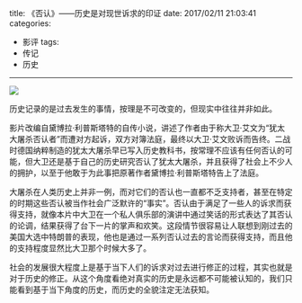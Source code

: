 title: 《否认》——历史是对现世诉求的印证
date: 2017/02/11 21:03:41
categories:
- 影评
tags:
- 传记
- 历史

---
![](https://image.covertness.me/fouren_p2410510725.jpg)

历史记录的是过去发生的事情，按理是不可改变的，但现实中往往并非如此。
<!-- more -->

影片改编自黛博拉·利普斯塔特的自传小说，讲述了作者由于称大卫·艾文为“犹太大屠杀否认者”而遭对方起诉，双方对簿法庭，最终以大卫·艾文败诉而告终。二战时德国纳粹制造的犹太大屠杀早已写入历史教科书，按常理不应该有任何否认的可能，但大卫还是基于自己的历史研究否认了犹太大屠杀，并且获得了社会上不少人的拥护，以至于他敢于为此事把原著作者黛博拉·利普斯塔特告上了法庭。

大屠杀在人类历史上并非一例，而对它们的否认也一直都不乏支持者，甚至在特定的时期这些否认被当作社会广泛默许的“事实”。否认由于满足了一些人的诉求而获得支持，就像本片中大卫在一个私人俱乐部的演讲中通过笑话的形式表达了其否认的论调，结果获得了台下一片的掌声和欢笑。这段情节很容易让人联想到刚过去的美国大选中特朗普的表现，他也是通过一系列否认过去的言论而获得支持，而且他的支持程度显然比大卫那个时候大多了。

社会的发展很大程度上是基于当下人们的诉求对过去进行修正的过程，其实也就是对于历史的修正。从这个角度看绝对真实的历史是永远都不可能被认知的，我们只能看到基于当下角度的历史，而历史的全貌注定无法获知。
